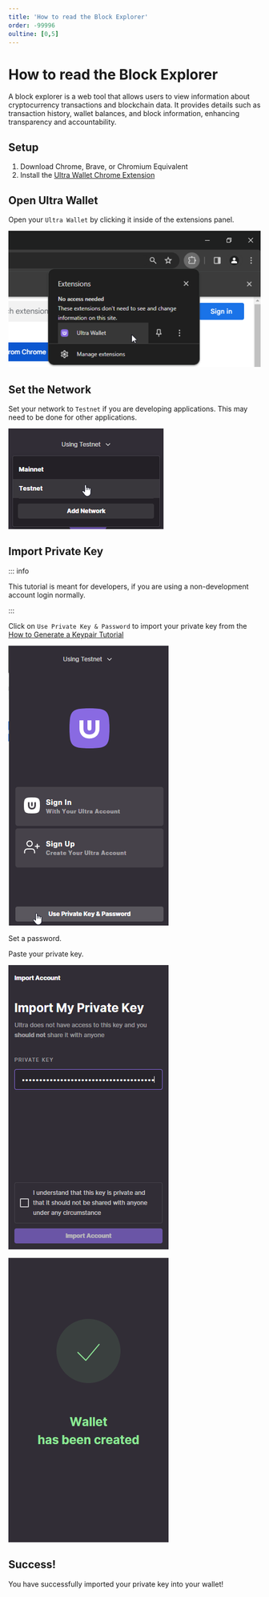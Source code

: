 ```yaml
---
title: 'How to read the Block Explorer'
order: -99996
oultine: [0,5]
---
```


# How to read the Block Explorer

A block explorer is a web tool that allows users to view information about cryptocurrency transactions and blockchain data. It provides details such as transaction history, wallet balances, and block information, enhancing transparency and accountability.
## Setup

1. Download Chrome, Brave, or Chromium Equivalent
2. Install the [Ultra Wallet Chrome Extension](https://chromewebstore.google.com/detail/ultra-wallet/kjjebdkfeagdoogagbhepmbimaphnfln)

## Open Ultra Wallet

Open your `Ultra Wallet` by clicking it inside of the extensions panel.

![](./images/ultra-wallet-extension-panel.png)

## Set the Network

Set your network to `Testnet` if you are developing applications. This may need to be done for other applications.

![](./images/set-network-testnet.png)

## Import Private Key

::: info

This tutorial is meant for developers, if you are using a non-development account login normally.

:::

Click on `Use Private Key & Password` to import your private key from the [How to Generate a Keypair Tutorial](./how-to-generate-a-keypair.md)

![](./images/use-private-key-wallet.png)

Set a password.

Paste your private key.

![](./images/import-private-key-wallet.png)

![](./images/wallet-import-done.png)

## Success!

You have successfully imported your private key into your wallet!